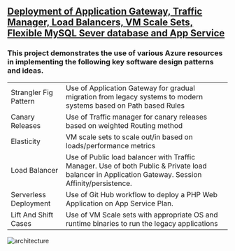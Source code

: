 ## [Deployment of Application Gateway, Traffic Manager, Load Balancers, VM Scale Sets, Flexible MySQL Sever database and App Service](https://github.com/blue-hills/cloud-computing/tree/main/az-appgw-tm-vmss-loadbal-appsvc)

### This project demonstrates the use of various Azure resources in implementing the following key software design patterns and ideas.

|   |   |
|---|---|
|Strangler Fig Pattern |Use of Application Gateway for gradual migration from legacy systems to modern systems based on Path based Rules|
|Canary Releases|Use of Traffic manager for canary releases based on weighted Routing method|
|Elasticity|VM scale sets to scale out/in based on loads/performance metrics|
|Load Balancer|Use of Public load balancer with Traffic Manager. Use of both Public & Private load balancer in Application Gateway. Session Affinity/persistence.|
|Serverless Deployment|Use of Git Hub workflow to deploy a PHP Web Application on App Service Plan.|
|Lift And Shift Cases|Use of VM Scale sets with appropriate OS and runtime binaries to run the legacy applications|

![architecture](./architecture.svg)